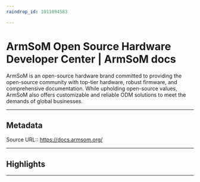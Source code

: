 ```yaml
---
raindrop_id: 1011094583

---
```


# ArmSoM Open Source Hardware Developer Center | ArmSoM docs
ArmSoM is an open-source hardware brand committed to providing the open-source community with top-tier hardware, robust firmware, and comprehensive documentation. While upholding open-source values, ArmSoM also offers customizable and reliable ODM solutions to meet the demands of global businesses.
___
## Metadata
Source URL:: https://docs.armsom.org/


___
## Highlights
___